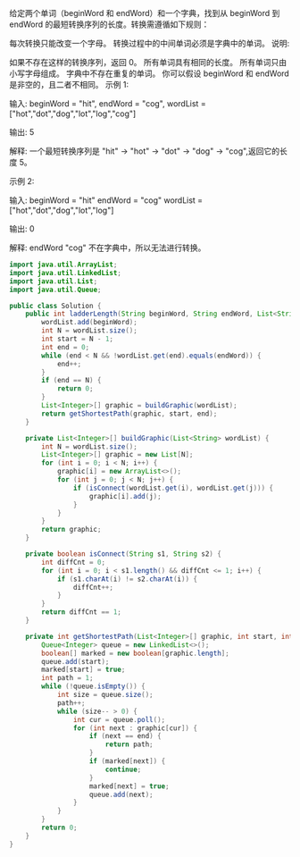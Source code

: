 给定两个单词（beginWord 和 endWord）和一个字典，找到从 beginWord 到 endWord 的最短转换序列的长度。转换需遵循如下规则：

每次转换只能改变一个字母。
转换过程中的中间单词必须是字典中的单词。
说明:

如果不存在这样的转换序列，返回 0。
所有单词具有相同的长度。
所有单词只由小写字母组成。
字典中不存在重复的单词。
你可以假设 beginWord 和 endWord 是非空的，且二者不相同。
示例 1:

输入:
beginWord = "hit",
endWord = "cog",
wordList = ["hot","dot","dog","lot","log","cog"]

输出: 5

解释: 一个最短转换序列是 "hit" -> "hot" -> "dot" -> "dog" -> "cog",返回它的长度 5。

示例 2:

输入:
beginWord = "hit"
endWord = "cog"
wordList = ["hot","dot","dog","lot","log"]

输出: 0

解释: endWord "cog" 不在字典中，所以无法进行转换。

```java
import java.util.ArrayList;
import java.util.LinkedList;
import java.util.List;
import java.util.Queue;

public class Solution {
    public int ladderLength(String beginWord, String endWord, List<String> wordList) {
        wordList.add(beginWord);
        int N = wordList.size();
        int start = N - 1;
        int end = 0;
        while (end < N && !wordList.get(end).equals(endWord)) {
            end++;
        }
        if (end == N) {
            return 0;
        }
        List<Integer>[] graphic = buildGraphic(wordList);
        return getShortestPath(graphic, start, end);
    }

    private List<Integer>[] buildGraphic(List<String> wordList) {
        int N = wordList.size();
        List<Integer>[] graphic = new List[N];
        for (int i = 0; i < N; i++) {
            graphic[i] = new ArrayList<>();
            for (int j = 0; j < N; j++) {
                if (isConnect(wordList.get(i), wordList.get(j))) {
                    graphic[i].add(j);
                }
            }
        }
        return graphic;
    }

    private boolean isConnect(String s1, String s2) {
        int diffCnt = 0;
        for (int i = 0; i < s1.length() && diffCnt <= 1; i++) {
            if (s1.charAt(i) != s2.charAt(i)) {
                diffCnt++;
            }
        }
        return diffCnt == 1;
    }

    private int getShortestPath(List<Integer>[] graphic, int start, int end) {
        Queue<Integer> queue = new LinkedList<>();
        boolean[] marked = new boolean[graphic.length];
        queue.add(start);
        marked[start] = true;
        int path = 1;
        while (!queue.isEmpty()) {
            int size = queue.size();
            path++;
            while (size-- > 0) {
                int cur = queue.poll();
                for (int next : graphic[cur]) {
                    if (next == end) {
                        return path;
                    }
                    if (marked[next]) {
                        continue;
                    }
                    marked[next] = true;
                    queue.add(next);
                }
            }
        }
        return 0;
    }
}

```